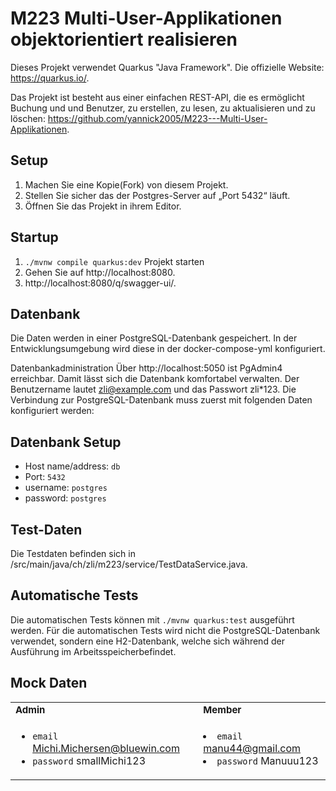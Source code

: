 # M223 Multi-User-Applikationen objektorientiert realisieren
Dieses Projekt verwendet Quarkus "Java Framework". Die offizielle Website: https://quarkus.io/.

Das Projekt ist besteht aus einer einfachen REST-API, die es ermöglicht Buchung und und Benutzer, zu erstellen, zu lesen, zu aktualisieren und zu löschen: https://github.com/yannick2005/M223---Multi-User-Applikationen.

## Setup
1. Machen Sie eine Kopie(Fork) von diesem Projekt.
1. Stellen Sie sicher das der Postgres-Server auf „Port 5432“ läuft.
1. Öffnen Sie das Projekt in ihrem Editor.

## Startup
1. `./mvnw compile quarkus:dev` Projekt starten
2. Gehen Sie auf http://localhost:8080.
3. http://localhost:8080/q/swagger-ui/.

## Datenbank
Die Daten werden in einer PostgreSQL-Datenbank gespeichert. In der Entwicklungsumgebung wird diese in der docker-compose-yml konfiguriert.

Datenbankadministration
Über http://localhost:5050 ist PgAdmin4 erreichbar. Damit lässt sich die Datenbank komfortabel verwalten. Der Benutzername lautet zli@example.com und das Passwort zli*123. Die Verbindung zur PostgreSQL-Datenbank muss zuerst mit folgenden Daten konfiguriert werden:

## Datenbank Setup
- Host name/address: `db`
- Port: `5432`
- username: `postgres`
- password: `postgres`

## Test-Daten
Die Testdaten befinden sich in /src/main/java/ch/zli/m223/service/TestDataService.java.

## Automatische Tests
Die automatischen Tests können mit `./mvnw quarkus:test` ausgeführt werden. Für die automatischen Tests wird nicht die PostgreSQL-Datenbank verwendet, sondern eine H2-Datenbank, welche sich  während der Ausführung im Arbeitsspeicherbefindet.

## Mock Daten
<table>
 <tr>
    <td><b style="font-size:15px">Admin</b></td>
    <td><b style="font-size:15px">Member</b></td>
 </tr>
 <tr>
    <td>

- `email` Michi.Michersen@bluewin.com
- `password` smallMichi123
    </td>
    <td>
- `email` manu44@gmail.com
- `password` Manuuu123
    </td>
 </tr>
</table>